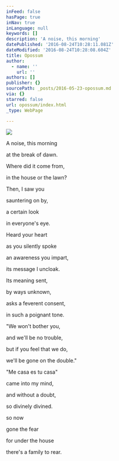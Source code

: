 ```yaml
---
inFeed: false
hasPage: true
inNav: true
inLanguage: null
keywords: []
description: 'A noise, this morning'
datePublished: '2016-08-24T10:28:11.081Z'
dateModified: '2016-08-24T10:28:08.604Z'
title: Opossum
author:
  - name: ''
    url: ''
authors: []
publisher: {}
sourcePath: _posts/2016-05-23-opossum.md
via: {}
starred: false
url: opossum/index.html
_type: WebPage

---
```

![](https://the-grid-user-content.s3-us-west-2.amazonaws.com/8abe0b16-98fd-428e-9b8f-54d0cebddf49.jpg)

A noise, this morning

at the break of dawn.

Where did it come from,

in the house or the lawn?

Then, I saw you

sauntering on by,

a certain look

in everyone's eye.

Heard your heart

as you silently spoke

an awareness you impart,

its message I uncloak.

Its meaning sent,

by ways unknown, 

asks a feverent consent,

in such a poignant tone.

"We won't bother you,

and we'll be no trouble,

but if you feel that we do,

we'll be gone on the double."

"Me casa es tu casa"

came into my mind,

and without a doubt,

so divinely divined.

so now

gone the fear

for under the house

there's a family to rear.